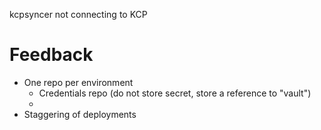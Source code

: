 kcpsyncer not connecting to KCP


# Feedback
- One repo per environment
  - Credentials repo (do not store secret, store a reference to "vault")
  - 
- Staggering of deployments
